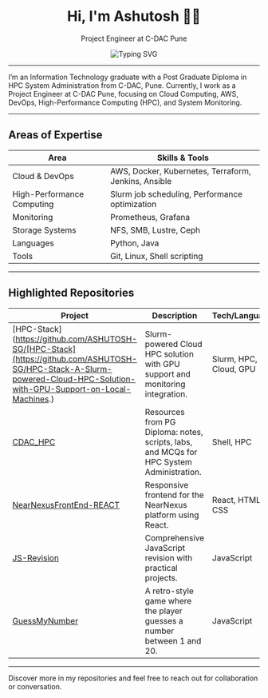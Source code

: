 <h1 align="center">Hi, I'm Ashutosh 👨‍💻</h1>

<p align="center">Project Engineer at C-DAC Pune</p>

<p align="center">
  <img src="https://readme-typing-svg.demolab.com?font=Fira+Code&weight=600&size=20&pause=1000&color=3F7CAC&center=true&vCenter=true&width=500&height=40&lines=High+Performance+Computing;Cloud+Computing;System+Monitoring;DevOps" alt="Typing SVG" />
</p>

---

I’m an Information Technology graduate with a Post Graduate Diploma in HPC System Administration from C-DAC, Pune. Currently, I work as a Project Engineer at C-DAC Pune, focusing on Cloud Computing, AWS, DevOps, High-Performance Computing (HPC), and System Monitoring.

---

## Areas of Expertise

| Area                    | Skills & Tools                           |
|-------------------------|------------------------------------------|
| Cloud & DevOps          | AWS, Docker, Kubernetes, Terraform, Jenkins, Ansible |
| High-Performance Computing | Slurm job scheduling, Performance optimization |
| Monitoring              | Prometheus, Grafana                     |
| Storage Systems         | NFS, SMB, Lustre, Ceph                  |
| Languages               | Python, Java                            |
| Tools                   | Git, Linux, Shell scripting             |

---

## Highlighted Repositories

| Project | Description | Tech/Language |
|---------|-------------|---------------|
| [HPC-Stack](https://github.com/ASHUTOSH-SG/[HPC-Stack](https://github.com/ASHUTOSH-SG/HPC-Stack-A-Slurm-powered-Cloud-HPC-Solution-with-GPU-Support-on-Local-Machines.) | Slurm-powered Cloud HPC solution with GPU support and monitoring integration. | Slurm, HPC, Cloud, GPU |
| [CDAC_HPC](https://github.com/ASHUTOSH-SG/CDAC_HPC) | Resources from PG Diploma: notes, scripts, labs, and MCQs for HPC System Administration. | Shell, HPC |
| [NearNexusFrontEnd-REACT](https://github.com/ASHUTOSH-SG/NearNexusFrontEnd-REACT) | Responsive frontend for the NearNexus platform using React. | React, HTML, CSS |
| [JS-Revision](https://github.com/ASHUTOSH-SG/JS-Revision) | Comprehensive JavaScript revision with practical projects. | JavaScript |
| [GuessMyNumber](https://github.com/ASHUTOSH-SG/GuessMyNumber) | A retro-style game where the player guesses a number between 1 and 20. | JavaScript |

---
Discover more in my repositories and feel free to reach out for collaboration or conversation.
